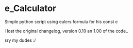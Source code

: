 # e_Calculator
Simple python script using eulers formula for his const e

I lost the original changelog, version 0.10 an 1.00 of the code..

sry my dudes :/
